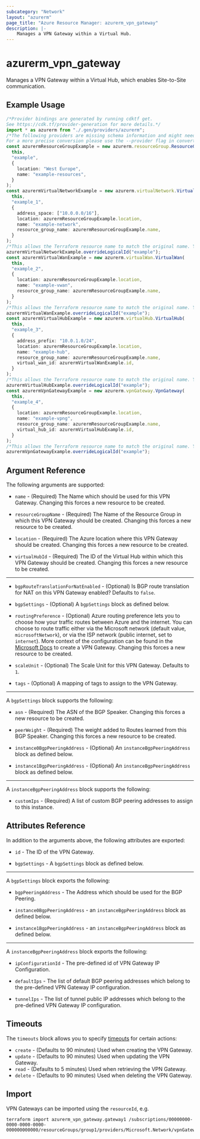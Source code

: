 ```yaml
---
subcategory: "Network"
layout: "azurerm"
page_title: "Azure Resource Manager: azurerm_vpn_gateway"
description: |-
    Manages a VPN Gateway within a Virtual Hub.
---
```


# azurerm\_vpn\_gateway

Manages a VPN Gateway within a Virtual Hub, which enables Site-to-Site communication.

## Example Usage

```typescript
/*Provider bindings are generated by running cdktf get.
See https://cdk.tf/provider-generation for more details.*/
import * as azurerm from "./.gen/providers/azurerm";
/*The following providers are missing schema information and might need manual adjustments to synthesize correctly: azurerm.
For a more precise conversion please use the --provider flag in convert.*/
const azurermResourceGroupExample = new azurerm.resourceGroup.ResourceGroup(
  this,
  "example",
  {
    location: "West Europe",
    name: "example-resources",
  }
);
const azurermVirtualNetworkExample = new azurerm.virtualNetwork.VirtualNetwork(
  this,
  "example_1",
  {
    address_space: ["10.0.0.0/16"],
    location: azurermResourceGroupExample.location,
    name: "example-network",
    resource_group_name: azurermResourceGroupExample.name,
  }
);
/*This allows the Terraform resource name to match the original name. You can remove the call if you don't need them to match.*/
azurermVirtualNetworkExample.overrideLogicalId("example");
const azurermVirtualWanExample = new azurerm.virtualWan.VirtualWan(
  this,
  "example_2",
  {
    location: azurermResourceGroupExample.location,
    name: "example-vwan",
    resource_group_name: azurermResourceGroupExample.name,
  }
);
/*This allows the Terraform resource name to match the original name. You can remove the call if you don't need them to match.*/
azurermVirtualWanExample.overrideLogicalId("example");
const azurermVirtualHubExample = new azurerm.virtualHub.VirtualHub(
  this,
  "example_3",
  {
    address_prefix: "10.0.1.0/24",
    location: azurermResourceGroupExample.location,
    name: "example-hub",
    resource_group_name: azurermResourceGroupExample.name,
    virtual_wan_id: azurermVirtualWanExample.id,
  }
);
/*This allows the Terraform resource name to match the original name. You can remove the call if you don't need them to match.*/
azurermVirtualHubExample.overrideLogicalId("example");
const azurermVpnGatewayExample = new azurerm.vpnGateway.VpnGateway(
  this,
  "example_4",
  {
    location: azurermResourceGroupExample.location,
    name: "example-vpng",
    resource_group_name: azurermResourceGroupExample.name,
    virtual_hub_id: azurermVirtualHubExample.id,
  }
);
/*This allows the Terraform resource name to match the original name. You can remove the call if you don't need them to match.*/
azurermVpnGatewayExample.overrideLogicalId("example");

```

## Argument Reference

The following arguments are supported:

*   `name` - (Required) The Name which should be used for this VPN Gateway. Changing this forces a new resource to be created.

*   `resourceGroupName` - (Required) The Name of the Resource Group in which this VPN Gateway should be created. Changing this forces a new resource to be created.

*   `location` - (Required) The Azure location where this VPN Gateway should be created. Changing this forces a new resource to be created.

*   `virtualHubId` - (Required) The ID of the Virtual Hub within which this VPN Gateway should be created. Changing this forces a new resource to be created.

***

*   `bgpRouteTranslationForNatEnabled` - (Optional) Is BGP route translation for NAT on this VPN Gateway enabled? Defaults to `false`.

*   `bgpSettings` - (Optional) A `bgpSettings` block as defined below.

*   `routingPreference` - (Optional) Azure routing preference lets you to choose how your traffic routes between Azure and the internet. You can choose to route traffic either via the Microsoft network (default value, `microsoftNetwork`), or via the ISP network (public internet, set to `internet`). More context of the configuration can be found in the [Microsoft Docs](https://docs.microsoft.com/azure/virtual-wan/virtual-wan-site-to-site-portal#gateway) to create a VPN Gateway. Changing this forces a new resource to be created.

*   `scaleUnit` - (Optional) The Scale Unit for this VPN Gateway. Defaults to `1`.

*   `tags` - (Optional) A mapping of tags to assign to the VPN Gateway.

***

A `bgpSettings` block supports the following:

*   `asn` - (Required) The ASN of the BGP Speaker. Changing this forces a new resource to be created.

*   `peerWeight` - (Required) The weight added to Routes learned from this BGP Speaker. Changing this forces a new resource to be created.

*   `instance0BgpPeeringAddress` - (Optional) An `instanceBgpPeeringAddress` block as defined below.

*   `instance1BgpPeeringAddress` - (Optional) An `instanceBgpPeeringAddress` block as defined below.

***

A `instanceBgpPeeringAddress` block supports the following:

* `customIps` - (Required) A list of custom BGP peering addresses to assign to this instance.

## Attributes Reference

In addition to the arguments above, the following attributes are exported:

*   `id` - The ID of the VPN Gateway.

*   `bgpSettings` - A `bgpSettings` block as defined below.

***

A `bgpSettings` block exports the following:

*   `bgpPeeringAddress` - The Address which should be used for the BGP Peering.

*   `instance0BgpPeeringAddress` - an `instanceBgpPeeringAddress` block as defined below.

*   `instance1BgpPeeringAddress` - an `instanceBgpPeeringAddress` block as defined below.

***

A `instanceBgpPeeringAddress` block exports the following:

*   `ipConfigurationId` - The pre-defined id of VPN Gateway IP Configuration.

*   `defaultIps` - The list of default BGP peering addresses which belong to the pre-defined VPN Gateway IP configuration.

*   `tunnelIps` - The list of tunnel public IP addresses which belong to the pre-defined VPN Gateway IP configuration.

## Timeouts

The `timeouts` block allows you to specify [timeouts](https://www.terraform.io/language/resources/syntax#operation-timeouts) for certain actions:

* `create` - (Defaults to 90 minutes) Used when creating the VPN Gateway.
* `update` - (Defaults to 90 minutes) Used when updating the VPN Gateway.
* `read` - (Defaults to 5 minutes) Used when retrieving the VPN Gateway.
* `delete` - (Defaults to 90 minutes) Used when deleting the VPN Gateway.

## Import

VPN Gateways can be imported using the `resourceId`, e.g.

```shell
terraform import azurerm_vpn_gateway.gateway1 /subscriptions/00000000-0000-0000-0000-000000000000/resourceGroups/group1/providers/Microsoft.Network/vpnGateways/gateway1
```
